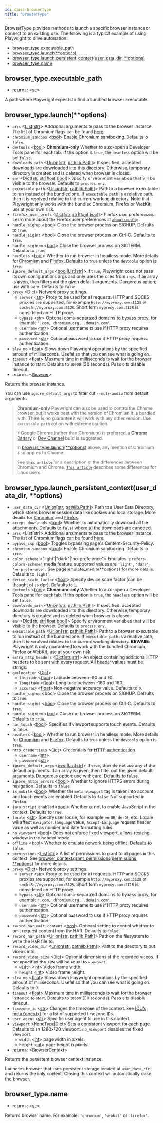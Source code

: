 ```yaml
---
id: class-browsertype
title: "BrowserType"
---
```



BrowserType provides methods to launch a specific browser instance or connect to an existing one. The following is a typical example of using Playwright to drive automation:


- [browser_type.executable_path](./api/class-browsertype.md#browser_typeexecutable_path)
- [browser_type.launch(**options)](./api/class-browsertype.md#browser_typelaunchoptions)
- [browser_type.launch_persistent_context(user_data_dir, **options)](./api/class-browsertype.md#browser_typelaunch_persistent_contextuser_data_dir-options)
- [browser_type.name](./api/class-browsertype.md#browser_typename)

## browser_type.executable_path
- returns: <[str]>

A path where Playwright expects to find a bundled browser executable.

## browser_type.launch(**options)
- `args` <[List]\[[str]\]> Additional arguments to pass to the browser instance. The list of Chromium flags can be found [here](http://peter.sh/experiments/chromium-command-line-switches/).
- `chromium_sandbox` <[bool]> Enable Chromium sandboxing. Defaults to `false`.
- `devtools` <[bool]> **Chromium-only** Whether to auto-open a Developer Tools panel for each tab. If this option is `true`, the `headless` option will be set `false`.
- `downloads_path` <[Union]\[[str], [pathlib.Path]\]> If specified, accepted downloads are downloaded into this directory. Otherwise, temporary directory is created and is deleted when browser is closed.
- `env` <[Dict]\[[str], [str]|[float]|[bool]\]> Specify environment variables that will be visible to the browser. Defaults to `process.env`.
- `executable_path` <[Union]\[[str], [pathlib.Path]\]> Path to a browser executable to run instead of the bundled one. If `executable_path` is a relative path, then it is resolved relative to the current working directory. Note that Playwright only works with the bundled Chromium, Firefox or WebKit, use at your own risk.
- `firefox_user_prefs` <[Dict]\[[str], [str]|[float]|[bool]\]> Firefox user preferences. Learn more about the Firefox user preferences at [`about:config`](https://support.mozilla.org/en-US/kb/about-config-editor-firefox).
- `handle_sighup` <[bool]> Close the browser process on SIGHUP. Defaults to `true`.
- `handle_sigint` <[bool]> Close the browser process on Ctrl-C. Defaults to `true`.
- `handle_sigterm` <[bool]> Close the browser process on SIGTERM. Defaults to `true`.
- `headless` <[bool]> Whether to run browser in headless mode. More details for [Chromium](https://developers.google.com/web/updates/2017/04/headless-chrome) and [Firefox](https://developer.mozilla.org/en-US/docs/Mozilla/Firefox/Headless_mode). Defaults to `true` unless the `devtools` option is `true`.
- `ignore_default_args` <[bool]|[List]\[[str]\]> If `true`, Playwright does not pass its own configurations args and only uses the ones from `args`. If an array is given, then filters out the given default arguments. Dangerous option; use with care. Defaults to `false`.
- `proxy` <[Dict]> Network proxy settings.
  - `server` <[str]> Proxy to be used for all requests. HTTP and SOCKS proxies are supported, for example `http://myproxy.com:3128` or `socks5://myproxy.com:3128`. Short form `myproxy.com:3128` is considered an HTTP proxy.
  - `bypass` <[str]> Optional coma-separated domains to bypass proxy, for example `".com, chromium.org, .domain.com"`.
  - `username` <[str]> Optional username to use if HTTP proxy requires authentication.
  - `password` <[str]> Optional password to use if HTTP proxy requires authentication.
- `slow_mo` <[float]> Slows down Playwright operations by the specified amount of milliseconds. Useful so that you can see what is going on.
- `timeout` <[float]> Maximum time in milliseconds to wait for the browser instance to start. Defaults to `30000` (30 seconds). Pass `0` to disable timeout.
- returns: <[Browser]>

Returns the browser instance.

You can use `ignore_default_args` to filter out `--mute-audio` from default arguments:

> **Chromium-only** Playwright can also be used to control the Chrome browser, but it works best with the version of Chromium it is bundled with. There is no guarantee it will work with any other version. Use `executable_path` option with extreme caution.
>
> If Google Chrome (rather than Chromium) is preferred, a [Chrome Canary](https://www.google.com/chrome/browser/canary.html) or [Dev Channel](https://www.chromium.org/getting-involved/dev-channel) build is suggested.
>
> In [browser_type.launch(**options)](./api/class-browsertype.md#browser_typelaunchoptions) above, any mention of Chromium also applies to Chrome.
>
> See [`this article`](https://www.howtogeek.com/202825/what%E2%80%99s-the-difference-between-chromium-and-chrome/) for a description of the differences between Chromium and Chrome. [`This article`](https://chromium.googlesource.com/chromium/src/+/lkgr/docs/chromium_browser_vs_google_chrome.md) describes some differences for Linux users.

## browser_type.launch_persistent_context(user_data_dir, **options)
- `user_data_dir` <[Union]\[[str], [pathlib.Path]\]> Path to a User Data Directory, which stores browser session data like cookies and local storage. More details for [Chromium](https://chromium.googlesource.com/chromium/src/+/master/docs/user_data_dir.md) and [Firefox](https://developer.mozilla.org/en-US/docs/Mozilla/Command_Line_Options#User_Profile).
- `accept_downloads` <[bool]> Whether to automatically download all the attachments. Defaults to `false` where all the downloads are canceled.
- `args` <[List]\[[str]\]> Additional arguments to pass to the browser instance. The list of Chromium flags can be found [here](http://peter.sh/experiments/chromium-command-line-switches/).
- `bypass_csp` <[bool]> Toggles bypassing page's Content-Security-Policy.
- `chromium_sandbox` <[bool]> Enable Chromium sandboxing. Defaults to `true`.
- `color_scheme` <"light"|"dark"|"no-preference"> Emulates `'prefers-colors-scheme'` media feature, supported values are `'light'`, `'dark'`, `'no-preference'`. See [page.emulate_media(**options)](./api/class-page.md#pageemulate_mediaoptions) for more details. Defaults to '`light`'.
- `device_scale_factor` <[float]> Specify device scale factor (can be thought of as dpr). Defaults to `1`.
- `devtools` <[bool]> **Chromium-only** Whether to auto-open a Developer Tools panel for each tab. If this option is `true`, the `headless` option will be set `false`.
- `downloads_path` <[Union]\[[str], [pathlib.Path]\]> If specified, accepted downloads are downloaded into this directory. Otherwise, temporary directory is created and is deleted when browser is closed.
- `env` <[Dict]\[[str], [str]|[float]|[bool]\]> Specify environment variables that will be visible to the browser. Defaults to `process.env`.
- `executable_path` <[Union]\[[str], [pathlib.Path]\]> Path to a browser executable to run instead of the bundled one. If `executable_path` is a relative path, then it is resolved relative to the current working directory. **BEWARE**: Playwright is only guaranteed to work with the bundled Chromium, Firefox or WebKit, use at your own risk.
- `extra_http_headers` <[Dict]\[[str], [str]\]> An object containing additional HTTP headers to be sent with every request. All header values must be strings.
- `geolocation` <[Dict]>
  - `latitude` <[float]> Latitude between -90 and 90.
  - `longitude` <[float]> Longitude between -180 and 180.
  - `accuracy` <[float]> Non-negative accuracy value. Defaults to `0`.
- `handle_sighup` <[bool]> Close the browser process on SIGHUP. Defaults to `true`.
- `handle_sigint` <[bool]> Close the browser process on Ctrl-C. Defaults to `true`.
- `handle_sigterm` <[bool]> Close the browser process on SIGTERM. Defaults to `true`.
- `has_touch` <[bool]> Specifies if viewport supports touch events. Defaults to false.
- `headless` <[bool]> Whether to run browser in headless mode. More details for [Chromium](https://developers.google.com/web/updates/2017/04/headless-chrome) and [Firefox](https://developer.mozilla.org/en-US/docs/Mozilla/Firefox/Headless_mode). Defaults to `true` unless the `devtools` option is `true`.
- `http_credentials` <[Dict]> Credentials for [HTTP authentication](https://developer.mozilla.org/en-US/docs/Web/HTTP/Authentication).
  - `username` <[str]>
  - `password` <[str]>
- `ignore_default_args` <[bool]|[List]\[[str]\]> If `true`, then do not use any of the default arguments. If an array is given, then filter out the given default arguments. Dangerous option; use with care. Defaults to `false`.
- `ignore_https_errors` <[bool]> Whether to ignore HTTPS errors during navigation. Defaults to `false`.
- `is_mobile` <[bool]> Whether the `meta viewport` tag is taken into account and touch events are enabled. Defaults to `false`. Not supported in Firefox.
- `java_script_enabled` <[bool]> Whether or not to enable JavaScript in the context. Defaults to `true`.
- `locale` <[str]> Specify user locale, for example `en-GB`, `de-DE`, etc. Locale will affect `navigator.language` value, `Accept-Language` request header value as well as number and date formatting rules.
- `no_viewport` <[bool]> Does not enforce fixed viewport, allows resizing window in the headed mode.
- `offline` <[bool]> Whether to emulate network being offline. Defaults to `false`.
- `permissions` <[List]\[[str]\]> A list of permissions to grant to all pages in this context. See [browser_context.grant_permissions(permissions, **options)](./api/class-browsercontext.md#browser_contextgrant_permissionspermissions-options) for more details.
- `proxy` <[Dict]> Network proxy settings.
  - `server` <[str]> Proxy to be used for all requests. HTTP and SOCKS proxies are supported, for example `http://myproxy.com:3128` or `socks5://myproxy.com:3128`. Short form `myproxy.com:3128` is considered an HTTP proxy.
  - `bypass` <[str]> Optional coma-separated domains to bypass proxy, for example `".com, chromium.org, .domain.com"`.
  - `username` <[str]> Optional username to use if HTTP proxy requires authentication.
  - `password` <[str]> Optional password to use if HTTP proxy requires authentication.
- `record_har_omit_content` <[bool]> Optional setting to control whether to omit request content from the HAR. Defaults to `false`.
- `record_har_path` <[Union]\[[str], [pathlib.Path]\]> Path on the filesystem to write the HAR file to.
- `record_video_dir` <[Union]\[[str], [pathlib.Path]\]> Path to the directory to put videos into.
- `record_video_size` <[Dict]> Optional dimensions of the recorded videos. If not specified the size will be equal to `viewport`.
  - `width` <[int]> Video frame width.
  - `height` <[int]> Video frame height.
- `slow_mo` <[float]> Slows down Playwright operations by the specified amount of milliseconds. Useful so that you can see what is going on. Defaults to 0.
- `timeout` <[float]> Maximum time in milliseconds to wait for the browser instance to start. Defaults to `30000` (30 seconds). Pass `0` to disable timeout.
- `timezone_id` <[str]> Changes the timezone of the context. See [ICU's metaZones.txt](https://cs.chromium.org/chromium/src/third_party/icu/source/data/misc/metaZones.txt?rcl=faee8bc70570192d82d2978a71e2a615788597d1) for a list of supported timezone IDs.
- `user_agent` <[str]> Specific user agent to use in this context.
- `viewport` <[NoneType]|[Dict]> Sets a consistent viewport for each page. Defaults to an 1280x720 viewport. `no_viewport` disables the fixed viewport.
  - `width` <[int]> page width in pixels.
  - `height` <[int]> page height in pixels.
- returns: <[BrowserContext]>

Returns the persistent browser context instance.

Launches browser that uses persistent storage located at `user_data_dir` and returns the only context. Closing this context will automatically close the browser.

## browser_type.name
- returns: <[str]>

Returns browser name. For example: `'chromium'`, `'webkit'` or `'firefox'`.

[Accessibility]: ./api/class-accessibility.md "Accessibility"
[Browser]: ./api/class-browser.md "Browser"
[BrowserContext]: ./api/class-browsercontext.md "BrowserContext"
[BrowserType]: ./api/class-browsertype.md "BrowserType"
[CDPSession]: ./api/class-cdpsession.md "CDPSession"
[ChromiumBrowserContext]: ./api/class-chromiumbrowsercontext.md "ChromiumBrowserContext"
[ConsoleMessage]: ./api/class-consolemessage.md "ConsoleMessage"
[Dialog]: ./api/class-dialog.md "Dialog"
[Download]: ./api/class-download.md "Download"
[ElementHandle]: ./api/class-elementhandle.md "ElementHandle"
[FileChooser]: ./api/class-filechooser.md "FileChooser"
[Frame]: ./api/class-frame.md "Frame"
[JSHandle]: ./api/class-jshandle.md "JSHandle"
[Keyboard]: ./api/class-keyboard.md "Keyboard"
[Mouse]: ./api/class-mouse.md "Mouse"
[Page]: ./api/class-page.md "Page"
[Playwright]: ./api/class-playwright.md "Playwright"
[Request]: ./api/class-request.md "Request"
[Response]: ./api/class-response.md "Response"
[Route]: ./api/class-route.md "Route"
[Selectors]: ./api/class-selectors.md "Selectors"
[TimeoutError]: ./api/class-timeouterror.md "TimeoutError"
[Touchscreen]: ./api/class-touchscreen.md "Touchscreen"
[Video]: ./api/class-video.md "Video"
[WebSocket]: ./api/class-websocket.md "WebSocket"
[Worker]: ./api/class-worker.md "Worker"
[Element]: https://developer.mozilla.org/en-US/docs/Web/API/element "Element"
[Evaluation Argument]: ./core-concepts.md#evaluationargument "Evaluation Argument"
[Promise]: https://developer.mozilla.org/en-US/docs/Web/JavaScript/Reference/Global_Objects/Promise "Promise"
[iterator]: https://developer.mozilla.org/en-US/docs/Web/JavaScript/Reference/Iteration_protocols "Iterator"
[origin]: https://developer.mozilla.org/en-US/docs/Glossary/Origin "Origin"
[selector]: https://developer.mozilla.org/en-US/docs/Web/CSS/CSS_Selectors "selector"
[Serializable]: https://developer.mozilla.org/en-US/docs/Web/JavaScript/Reference/Global_Objects/JSON/stringify#Description "Serializable"
[UIEvent.detail]: https://developer.mozilla.org/en-US/docs/Web/API/UIEvent/detail "UIEvent.detail"
[UnixTime]: https://en.wikipedia.org/wiki/Unix_time "Unix Time"
[xpath]: https://developer.mozilla.org/en-US/docs/Web/XPath "xpath"

[Any]: https://docs.python.org/3/library/typing.html#typing.Any "Any"
[bool]: https://docs.python.org/3/library/stdtypes.html "bool"
[Callable]: https://docs.python.org/3/library/typing.html#typing.Callable "Callable"
[EventContextManager]: https://docs.python.org/3/reference/datamodel.html#context-managers "Event context manager"
[Dict]: https://docs.python.org/3/library/typing.html#typing.Dict "Dict"
[float]: https://docs.python.org/3/library/stdtypes.html#numeric-types-int-float-complex "float"
[int]: https://docs.python.org/3/library/stdtypes.html#numeric-types-int-float-complex "int"
[List]: https://docs.python.org/3/library/typing.html#typing.List "List"
[NoneType]: https://docs.python.org/3/library/constants.html#None "None"
[Pattern]: https://docs.python.org/3/library/re.html "Pattern"
[URL]: https://en.wikipedia.org/wiki/URL "URL"
[pathlib.Path]: https://realpython.com/python-pathlib/ "pathlib.Path"
[str]: https://docs.python.org/3/library/stdtypes.html#text-sequence-type-str "str"
[Union]: https://docs.python.org/3/library/typing.html#typing.Union "Union"